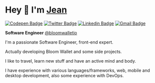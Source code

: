# Hey :wave: I'm [Jean](https://jeeanribeiro.github.io)

[![Codepen Badge](https://img.shields.io/badge/-@jeeanribeiro-grey?style=flat-square&labelColor=black&logo=Codepen&logoColor=white&link=https://codepen.io/jeeanribeiro)](https://codepen.io/jeeanribeiro)
[![Twitter Badge](https://img.shields.io/badge/-@jeeanribeiro-grey?style=flat-square&labelColor=black&logo=twitter&logoColor=white&link=https://twitter.com/jeeanribeiro)](https://twitter.com/jeeanribeiro) 
[![Linkedin Badge](https://img.shields.io/badge/-Jean%20Ribeiro-grey?style=flat-square&labelColor=black&logo=Linkedin&logoColor=white&link=https://www.linkedin.com/in/jeeanribeiro/)](https://www.linkedin.com/in/jeeanribeiro/) 
[![Gmail Badge](https://img.shields.io/badge/-contact@jeanribeiro.dev-grey?style=flat-square&labelColor=black&logo=Gmail&logoColor=white&link=mailto:contact@jeanribeiro.dev)](mailto:contact@jeanribeiro.dev)

**Software Engineer** [@bloomwalletio](https://github.com/bloomwalletio)

I'm a passionate Software Engineer, front-end expert.

Actually developing Bloom Wallet and some side projects.

I like to travel, learn new stuff and have an active mind and body.

I have experience with various languages/frameworks, web, mobile and desktop development, also some experience with DevOps.
